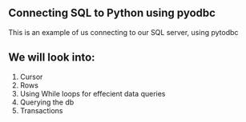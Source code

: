 Connecting SQL to Python using pyodbc 
-

This is an example of us connecting to our SQL server,
using pytodbc

We will look into:
- 
1. Cursor
2. Rows
3. Using While loops for effecient data queries
4. Querying the db 
5. Transactions 

